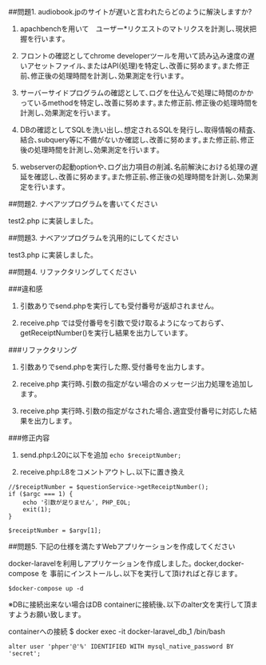 ##問題1. audiobook.jpのサイトが遅いと⾔われたらどのように解決しますか?

1. apachbenchを用いて　ユーザー*リクエストのマトリクスを計測し､現状把握を行います｡

1. フロントの確認としてchrome developerツールを用いて読み込み速度の遅いアセットファイル､またはAPI(処理)を特定し､改善に努めます｡また修正前､修正後の処理時間を計測し､効果測定を行います｡

1. サーバーサイドプログラムの確認として､ログを仕込んで処理に時間のかかっているmethodを特定し､改善に努めます｡また修正前､修正後の処理時間を計測し､効果測定を行います｡

1. DBの確認としてSQLを洗い出し､想定されるSQLを発行し､取得情報の精査､結合､subquery等に不備がないか確認し､改善に努めます｡また修正前､修正後の処理時間を計測し､効果測定を行います｡

1. webserverの起動optionや､ログ出力項目の削減､名前解決における処理の遅延を確認し､改善に努めます｡また修正前､修正後の処理時間を計測し､効果測定を行います｡

##問題2. ナベアツプログラムを書いてください

test2.php に実装しました｡

##問題3. ナベアツプログラムを汎用的にしてください

test3.php に実装しました｡

##問題4. リファクタリングしてください

###違和感

1. 引数ありでsend.phpを実行しても受付番号が返却されません｡

1. receive.php では受付番号を引数で受け取るようになっておらず､getReceiptNumber()を実行し結果を出力しています｡

###リファクタリング
1. 引数ありでsend.phpを実行した際､受付番号を出力します｡

1. receive.php 実行時､引数の指定がない場合のメッセージ出力処理を追加します｡

1. receive.php 実行時､引数の指定がなされた場合､適宜受付番号に対応した結果を出力します｡

###修正内容
1. send.php:L20に以下を追加
`echo $receiptNumber;`

1. receive.php:L8をコメントアウトし､以下に置き換え
```
//$receiptNumber = $questionService->getReceiptNumber();
if ($argc === 1) {
    echo '引数が足りません', PHP_EOL;
    exit(1);
}

$receiptNumber = $argv[1];
```

##問題5. 下記の仕様を満たすWebアプリケーションを作成してください

docker-laravelを利用しアプリケーションを作成しました｡
docker,docker-compose を 事前にインストールし､以下を実行して頂ければと存じます｡

`$docker-compose up -d`



※DBに接続出来ない場合はDB containerに接続後､以下のalter文を実行して頂ますようお願い致します｡

containerへの接続
$ docker exec -it docker-laravel_db_1 /bin/bash

`alter user 'phper'@'%' IDENTIFIED WITH mysql_native_password BY 'secret';`
